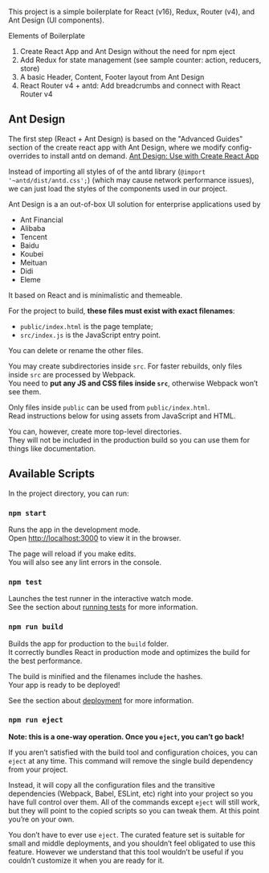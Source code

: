 This project is a simple boilerplate for React (v16), Redux, Router (v4), and Ant Design (UI components).

Elements of Boilerplate
1. Create React App and Ant Design without the need for npm eject
2. Add Redux for state management (see sample counter: action, reducers, store)
3. A basic Header, Content, Footer layout from Ant Design
4. React Router v4 + antd: Add breadcrumbs and connect with React Router v4 

## Ant Design

The first step (React + Ant Design) is based on the "Advanced Guides" section of the create react app with Ant Design, where we modify config-overrides to install antd on demand.
[Ant Design: Use with Create React App](https://ant.design/docs/react/use-with-create-react-app)

Instead of importing all styles of of the antd library (`@import '~antd/dist/antd.css';`) (which may cause network performance issues), we can just load the styles of the components used in our project.

Ant Design is a an out-of-box UI solution for enterprise applications used by 
* Ant Financial
* Alibaba
* Tencent
* Baidu
* Koubei
* Meituan
* Didi
* Eleme

It based on React and is minimalistic and themeable.

For the project to build, **these files must exist with exact filenames**:

* `public/index.html` is the page template;
* `src/index.js` is the JavaScript entry point.

You can delete or rename the other files.

You may create subdirectories inside `src`. For faster rebuilds, only files inside `src` are processed by Webpack.<br>
You need to **put any JS and CSS files inside `src`**, otherwise Webpack won’t see them.

Only files inside `public` can be used from `public/index.html`.<br>
Read instructions below for using assets from JavaScript and HTML.

You can, however, create more top-level directories.<br>
They will not be included in the production build so you can use them for things like documentation.

## Available Scripts

In the project directory, you can run:

### `npm start`

Runs the app in the development mode.<br>
Open [http://localhost:3000](http://localhost:3000) to view it in the browser.

The page will reload if you make edits.<br>
You will also see any lint errors in the console.

### `npm test`

Launches the test runner in the interactive watch mode.<br>
See the section about [running tests](#running-tests) for more information.

### `npm run build`

Builds the app for production to the `build` folder.<br>
It correctly bundles React in production mode and optimizes the build for the best performance.

The build is minified and the filenames include the hashes.<br>
Your app is ready to be deployed!

See the section about [deployment](#deployment) for more information.

### `npm run eject`

**Note: this is a one-way operation. Once you `eject`, you can’t go back!**

If you aren’t satisfied with the build tool and configuration choices, you can `eject` at any time. This command will remove the single build dependency from your project.

Instead, it will copy all the configuration files and the transitive dependencies (Webpack, Babel, ESLint, etc) right into your project so you have full control over them. All of the commands except `eject` will still work, but they will point to the copied scripts so you can tweak them. At this point you’re on your own.

You don’t have to ever use `eject`. The curated feature set is suitable for small and middle deployments, and you shouldn’t feel obligated to use this feature. However we understand that this tool wouldn’t be useful if you couldn’t customize it when you are ready for it.